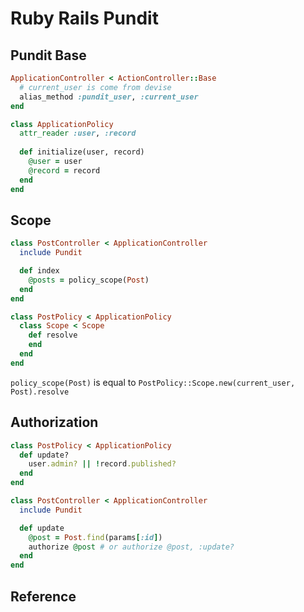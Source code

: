 # Ruby Rails Pundit

## Pundit Base

```ruby
ApplicationController < ActionController::Base
  # current_user is come from devise
  alias_method :pundit_user, :current_user
end

class ApplicationPolicy
  attr_reader :user, :record
  
  def initialize(user, record)
    @user = user
    @record = record
  end
end
```

## Scope

```ruby
class PostController < ApplicationController
  include Pundit

  def index
    @posts = policy_scope(Post)
  end
end

class PostPolicy < ApplicationPolicy
  class Scope < Scope
    def resolve
    end
  end
end
```

`policy_scope(Post)` is equal to `PostPolicy::Scope.new(current_user, Post).resolve`

## Authorization

```ruby
class PostPolicy < ApplicationPolicy
  def update?
    user.admin? || !record.published?
  end
end

class PostController < ApplicationController
  include Pundit

  def update
    @post = Post.find(params[:id])
    authorize @post # or authorize @post, :update?
  end
end
```

## Reference
